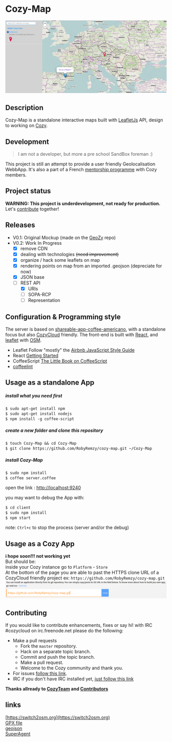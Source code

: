 # Cozy-Map
![screenshot](https://raw.githubusercontent.com/RobyRemzy/cozy-map/master/client/public/screenshot/m.png)  

## Description
Cozy-Map is a standalone interactive maps built with [LeafletJs](http://leafletjs.com/) API, design to working on [Cozy](https://cozy.io/en/).
## Development
>I am not a developer, but more a pre school SandBox foreman :)  

This project is still an attempt to provide a user friendly Geolocalisation WebbApp.
It's also a part of a French [mentorship programme](https://forum.cozy.io/t/app-geozy-en-developpement/511) with Cozy members.
## Project status
**WARNING: This project is underdevelopment, not ready for production.**  
Let's [contribute](#contributing) together!
## Releases

- V0.1: Original Mockup (made on the [GeoZy](https://github.com/ChironGizmo/GeoZy/tree/v0.1.0) repo)
- V0.2: Work In Progress
	- [x] remove CDN
	- [x] dealing with technologies <del>(need improvement)</del>
	- [x] organize / hack some leaflets on map
	- [x] rendering points on map from an imported .geojson (depreciate for now)
	- [x] JSON base
	- [ ] REST API
		- [x] URIs
		- [ ] SOPA-RCP
		- [ ] Representation

## Configuration & Programming style
The server is based  on [shareable-app-coffee-americano](https://github.com/frankrousseau/shareable-app-coffee-americano/), with a standalone focus but also [CozyCloud](https://github.com/mycozycloud) friendly. The front-end is built with [React](https://facebook.github.io/react/), and [leaflet](http://leafletjs.com/)
with [OSM](http://osm.org).  
- Leaflet Follow "mostly" the [Airbnb JavaScript Style Guide](https://github.com/Leaflet/Leaflet/blob/master/PLUGIN-GUIDE.md#code-conventions)
- React [Getting Started](https://facebook.github.io/react/docs/getting-started.html)
- CoffeeScript [The Little Book on CoffeeScript](https://arcturo.github.io/library/coffeescript/02_syntax.html)
- [coffeelint](https://github.com/clutchski/coffeelint/blob/master/doc/user.md)

## Usage as a standalone App  

##### install what you need first
```shell
$ sudo apt-get install npm
$ sudo apt-get install nodejs
$ npm install -g coffee-script
```
##### create a new folder and clone this repository
```shell
$ touch Cozy-Map && cd Cozy-Map
$ git clone https://github.com/RobyRemzy/cozy-map.git ~/Cozy-Map
```
##### install Cozy-Map
```shell
$ sudo npm install
$ coffee server.coffee
```
open the link : [http://localhost:9240](http://localhost:9240)  

you may want to debug the App with:
```shell
$ cd client
$ sudo npm install
$ npm start
```
note: `Ctrl+c` to stop the process (server and/or the debug)
## Usage as a Cozy App
**i hope soon!!! not working yet**  
But should be:  
inside your Cozy instance go to `Platform` - `Store`  
At the bottom of the page you are able to past the HTTPS clone URL of a CozyCloud friendly project ex: `https://github.com/RobyRemzy/cozy-map.git`  
![screenshot](https://raw.githubusercontent.com/RobyRemzy/cozy-map/master/client/public/screenshot/oncozy.png)  

## Contributing
If you would like to contribute enhancements, fixes or say hi! with IRC #cozycloud on irc.freenode.net
please do the following:

- Make a pull requests
	- Fork the `master` repository.
	- Hack on a separate topic branch.
	- Commit and push the topic branch.
	- Make a pull request.
	- Welcome to the Cozy community and thank you.
- For issues [follow this link](https://github.com/RobyRemzy/cozy-map/issues).
- IRC if you don't have IRC installed yet, [just follow this link](http://webchat.freenode.net/?channels=cozycloud)  

**Thanks allready to [CozyTeam](https://cozy.io/en/#about) and [Contributors](https://github.com/RobyRemzy/cozy-map/graphs/contributors)**  

## links
[https://switch2osm.org](https://switch2osm.org)  
[GPX file](http://en.wikipedia.org/wiki/GPS_Exchange_Format)  
[geojson](http://geojson.org/)  
[SuperAgent](http://visionmedia.github.io/superagent/#setting-the%20content-type)
